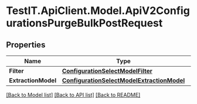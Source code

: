 # TestIT.ApiClient.Model.ApiV2ConfigurationsPurgeBulkPostRequest

## Properties

Name | Type | Description | Notes
------------ | ------------- | ------------- | -------------
**Filter** | [**ConfigurationSelectModelFilter**](ConfigurationSelectModelFilter.md) |  | [optional] 
**ExtractionModel** | [**ConfigurationSelectModelExtractionModel**](ConfigurationSelectModelExtractionModel.md) |  | [optional] 

[[Back to Model list]](../README.md#documentation-for-models) [[Back to API list]](../README.md#documentation-for-api-endpoints) [[Back to README]](../README.md)

